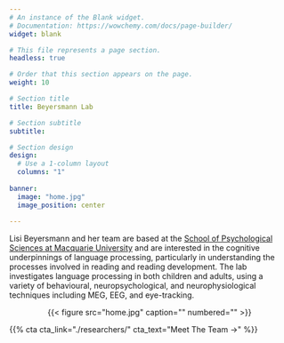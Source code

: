 ```yaml
---
# An instance of the Blank widget.
# Documentation: https://wowchemy.com/docs/page-builder/
widget: blank

# This file represents a page section.
headless: true

# Order that this section appears on the page.
weight: 10

# Section title
title: Beyersmann Lab

# Section subtitle
subtitle:

# Section design
design:
  # Use a 1-column layout
  columns: "1"
  
banner:
  image: "home.jpg"
  image_position: center
    
---
```


Lisi Beyersmann and her team are based at the <a href="https://www.mq.edu.au/about/about-the-university/our-faculties/medicine-and-health-sciences/departments-and-centres/department-of-psychology">School of Psychological Sciences at Macquarie University</a> and are interested in the cognitive underpinnings of language processing, particularly in understanding the processes involved in reading and reading development. The lab investigates language processing in both children and adults, using a variety of behavioural, neuropsychological, and neurophysiological techniques including MEG, EEG, and eye-tracking.

<center>{{< figure src="home.jpg" caption="" numbered="" >}}</center>
  
{{% cta cta_link="./researchers/" cta_text="Meet The Team →" %}}
